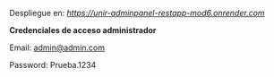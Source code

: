 Despliegue en: *https://unir-adminpanel-restapp-mod6.onrender.com*

**Credenciales de acceso administrador**

Email: admin@admin.com

Password: Prueba.1234
